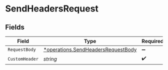 # SendHeadersRequest


## Fields

| Field                                                                                   | Type                                                                                    | Required                                                                                | Description                                                                             |
| --------------------------------------------------------------------------------------- | --------------------------------------------------------------------------------------- | --------------------------------------------------------------------------------------- | --------------------------------------------------------------------------------------- |
| `RequestBody`                                                                           | [*operations.SendHeadersRequestBody](../../models/operations/sendheadersrequestbody.md) | :heavy_minus_sign:                                                                      | N/A                                                                                     |
| `CustomHeader`                                                                          | *string*                                                                                | :heavy_check_mark:                                                                      | N/A                                                                                     |